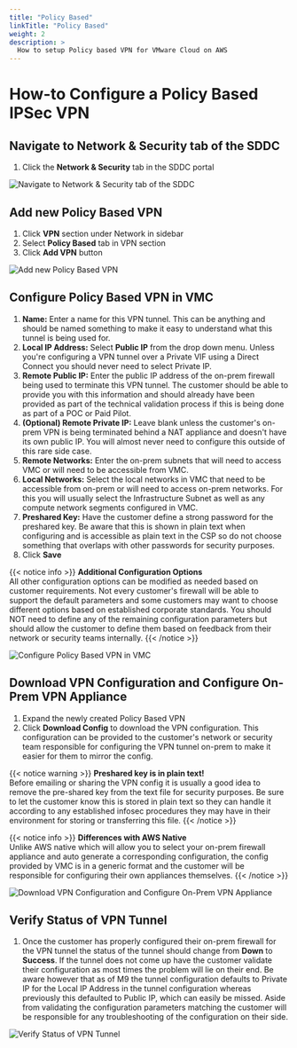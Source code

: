 ```yaml
---
title: "Policy Based"
linkTitle: "Policy Based"
weight: 2
description: >
  How to setup Policy based VPN for VMware Cloud on AWS
---
```


# How-to Configure a Policy Based IPSec VPN

## Navigate to Network & Security tab of the SDDC

1. Click the **Network & Security** tab in the SDDC portal

![Navigate to Network & Security tab of the SDDC](https://vmc-onboarding-images.s3-us-west-2.amazonaws.com/2.Connect-SDDC/vpn/policy-based/step01_network_and_security.png)

## Add new Policy Based VPN

1. Click **VPN** section under Network in sidebar
2. Select **Policy Based** tab in VPN section
3. Click **Add VPN** button

![Add new Policy Based VPN](https://vmc-onboarding-images.s3-us-west-2.amazonaws.com/2.Connect-SDDC/vpn/policy-based/step02_add_policy_vpn.png)

## Configure Policy Based VPN in VMC

1. **Name:** Enter a name for this VPN tunnel. This can be anything and should be named something to make it easy to understand what this tunnel is being used for.
2. **Local IP Address:** Select **Public IP** from the drop down menu. Unless you're configuring a VPN tunnel over a Private VIF using a Direct Connect you should never need to select Private IP.
3. **Remote Public IP:** Enter the public IP address of the on-prem firewall being used to terminate this VPN tunnel. The customer should be able to provide you with this information and should already have been provided as part of the technical validation process if this is being done as part of a POC or Paid Pilot.
4. **(Optional) Remote Private IP:** Leave blank unless the customer's on-prem VPN is being terminated behind a NAT appliance and doesn't have its own public IP. You will almost never need to configure this outside of this rare side case.
5. **Remote Networks:** Enter the on-prem subnets that will need to access VMC or will need to be accessible from VMC.
6. **Local Networks:** Select the local networks in VMC that need to be accessible from on-prem or will need to access on-prem networks. For this you will usually select the Infrastructure Subnet as well as any compute network segments configured in VMC.
7. **Preshared Key:** Have the customer define a strong password for the preshared key. Be aware that this is shown in plain text when configuring and is accessible as plain text in the CSP so do not choose something that overlaps with other passwords for security purposes.
8. Click **Save**

{{< notice info >}}
**Additional Configuration Options**\
All other configuration options can be modified as needed based on customer requirements. Not every customer's firewall will be able to support the default parameters and some customers may want to choose different options based on established corporate standards. You should NOT need to define any of the remaining configuration parameters but should allow the customer to define them based on feedback from their network or security teams internally.
{{< /notice >}}

![Configure Policy Based VPN in VMC](https://vmc-onboarding-images.s3-us-west-2.amazonaws.com/2.Connect-SDDC/vpn/policy-based/step03b_vpn_config.png)

## Download VPN Configuration and Configure On-Prem VPN Appliance

1. Expand the newly created Policy Based VPN
2. Click **Download Config** to download the VPN configuration. This configuration can be provided to the customer's network or security team responsible for configuring the VPN tunnel on-prem to make it easier for them to mirror the config.

{{< notice warning >}}
**Preshared key is in plain text!**\
Before emailing or sharing the VPN config it is usually a good idea to remove the pre-shared key from the text file for security purposes. Be sure to let the customer know this is stored in plain text so they can handle it according to any established infosec procedures they may have in their environment for storing or transferring this file.
{{< /notice >}}

{{< notice info >}}
**Differences with AWS Native**\
Unlike AWS native which will allow you to select your on-prem firewall appliance and auto generate a corresponding configuration, the config provided by VMC is in a generic format and the customer will be responsible for configuring their own appliances themselves.
{{< /notice >}}

![Download VPN Configuration and Configure On-Prem VPN Appliance](https://vmc-onboarding-images.s3-us-west-2.amazonaws.com/2.Connect-SDDC/vpn/policy-based/step04a_status_down.png)

## Verify Status of VPN Tunnel

1. Once the customer has properly configured their on-prem firewall for the VPN tunnel the status of the tunnel should change from **Down** to **Success**. If the tunnel does not come up have the customer validate their configuration as most times the problem will lie on their end. Be aware however that as of M9 the tunnel configuration defaults to Private IP for the Local IP Address in the tunnel configuration whereas previously this defaulted to Public IP, which can easily be missed. Aside from validating the configuration parameters matching the customer will be responsible for any troubleshooting of the configuration on their side.

![Verify Status of VPN Tunnel](https://vmc-onboarding-images.s3-us-west-2.amazonaws.com/2.Connect-SDDC/vpn/policy-based/step04b_status_success.png)
